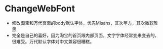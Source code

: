 # ChangeWebFont
- 修改淘宝和万代页面的body默认字体，优先Misans，其次苹方，其次微软雅黑
- 完全是自己的喜好，因为淘宝的首页跟内部页面，文字字体经常变来变去的，很难受。万代默认字体对中文兼容很糟糕。


